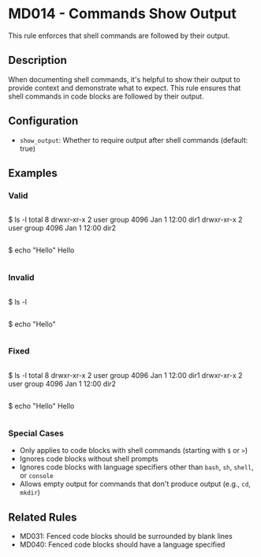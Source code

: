 # MD014 - Commands Show Output

This rule enforces that shell commands are followed by their output.

## Description

When documenting shell commands, it's helpful to show their output to provide context and demonstrate what to expect. This rule ensures that shell commands in code blocks are followed by their output.

## Configuration

- `show_output`: Whether to require output after shell commands (default: true)

## Examples

<!-- markdownlint-disable -->
### Valid

```markdown
```

$ ls -l
total 8
drwxr-xr-x  2 user  group  4096 Jan 1 12:00 dir1
drwxr-xr-x  2 user  group  4096 Jan 1 12:00 dir2

```text

```

$ echo "Hello"
Hello

```text
```

### Invalid

```markdown
```

$ ls -l

```text

```

$ echo "Hello"
<!-- markdownlint-enable -->

```text
```

### Fixed

```markdown
```

$ ls -l
total 8
drwxr-xr-x  2 user  group  4096 Jan 1 12:00 dir1
drwxr-xr-x  2 user  group  4096 Jan 1 12:00 dir2

```text

```

$ echo "Hello"
Hello

```text
```

### Special Cases

- Only applies to code blocks with shell commands (starting with `$` or `>`)
- Ignores code blocks without shell prompts
- Ignores code blocks with language specifiers other than `bash`, `sh`, `shell`, or `console`
- Allows empty output for commands that don't produce output (e.g., `cd`, `mkdir`)

## Related Rules

- MD031: Fenced code blocks should be surrounded by blank lines
- MD040: Fenced code blocks should have a language specified

